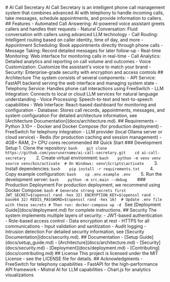 #   A I   C a l l   S e c r e t a r y 
 
 A I   C a l l   S e c r e t a r y   i s   a n   i n t e l l i g e n t   p h o n e   c a l l   m a n a g e m e n t   s y s t e m   t h a t   c o m b i n e s   a d v a n c e d   A I   w i t h   t e l e p h o n y   t o   h a n d l e   i n c o m i n g   c a l l s ,   t a k e   m e s s a g e s ,   s c h e d u l e   a p p o i n t m e n t s ,   a n d   p r o v i d e   i n f o r m a t i o n   t o   c a l l e r s . 
 
 # #   F e a t u r e s 
 
 -   * * A u t o m a t e d   C a l l   A n s w e r i n g * * :   A I - p o w e r e d   v o i c e   a s s i s t a n t   g r e e t s   c a l l e r s   a n d   h a n d l e s   t h e i r   r e q u e s t s 
 -   * * N a t u r a l   C o n v e r s a t i o n * * :   F l u i d   c o n v e r s a t i o n   w i t h   c a l l e r s   u s i n g   a d v a n c e d   L L M   t e c h n o l o g y 
 -   * * C a l l   R o u t i n g * * :   I n t e l l i g e n t   r o u t i n g   b a s e d   o n   c a l l e r   i d e n t i t y ,   t i m e   o f   d a y ,   a n d   m o r e 
 -   * * A p p o i n t m e n t   S c h e d u l i n g * * :   B o o k   a p p o i n t m e n t s   d i r e c t l y   t h r o u g h   p h o n e   c a l l s 
 -   * * M e s s a g e   T a k i n g * * :   R e c o r d   d e t a i l e d   m e s s a g e s   f o r   l a t e r   f o l l o w - u p 
 -   * * R e a l - t i m e   M o n i t o r i n g * * :   W e b   i n t e r f a c e   f o r   m o n i t o r i n g   c a l l s   i n   r e a l - t i m e 
 -   * * C a l l   A n a l y t i c s * * :   D e t a i l e d   a n a l y t i c s   a n d   r e p o r t i n g   o n   c a l l   v o l u m e   a n d   o u t c o m e s 
 -   * * V o i c e   C u s t o m i z a t i o n * * :   C u s t o m i z e   t h e   a s s i s t a n t ' s   v o i c e   t o   m a t c h   y o u r   b r a n d 
 -   * * S e c u r i t y * * :   E n t e r p r i s e - g r a d e   s e c u r i t y   w i t h   e n c r y p t i o n   a n d   a c c e s s   c o n t r o l s 
 
 # #   A r c h i t e c t u r e 
 
 T h e   s y s t e m   c o n s i s t s   o f   s e v e r a l   c o m p o n e n t s : 
 
 -   * * A P I   S e r v i c e * * :   F a s t A P I   b a c k e n d   s e r v i n g   t h e   w e b   i n t e r f a c e   a n d   m a n a g i n g   s y s t e m   s t a t e 
 -   * * T e l e p h o n y   S e r v i c e * * :   H a n d l e s   p h o n e   c a l l   i n t e r a c t i o n s   u s i n g   F r e e S w i t c h 
 -   * * L L M   I n t e g r a t i o n * * :   C o n n e c t s   t o   l o c a l   o r   c l o u d   L L M   s e r v i c e s   f o r   n a t u r a l   l a n g u a g e   u n d e r s t a n d i n g 
 -   * * V o i c e   P r o c e s s i n g * * :   S p e e c h - t o - t e x t   a n d   t e x t - t o - s p e e c h   c a p a b i l i t i e s 
 -   * * W e b   I n t e r f a c e * * :   R e a c t - b a s e d   d a s h b o a r d   f o r   m o n i t o r i n g   a n d   c o n f i g u r a t i o n 
 -   * * D a t a b a s e * * :   S t o r e s   c a l l   r e c o r d s ,   a p p o i n t m e n t s ,   m e s s a g e s ,   a n d   s y s t e m   c o n f i g u r a t i o n 
 
 F o r   d e t a i l e d   a r c h i t e c t u r e   i n f o r m a t i o n ,   s e e   [ A r c h i t e c t u r e   D o c u m e n t a t i o n ] ( d o c s / a r c h i t e c t u r e . m d ) . 
 
 # #   R e q u i r e m e n t s 
 
 -   P y t h o n   3 . 1 0 + 
 -   D o c k e r   a n d   D o c k e r   C o m p o s e   ( f o r   p r o d u c t i o n   d e p l o y m e n t ) 
 -   F r e e S w i t c h   f o r   t e l e p h o n y   i n t e g r a t i o n 
 -   L L M   p r o v i d e r   ( l o c a l   O l l a m a   s e r v e r   o r   c l o u d   s e r v i c e ) 
 -   R e d i s   ( f o r   p r o d u c t i o n   c a c h i n g   a n d   s e s s i o n   m a n a g e m e n t ) 
 -   4 G B +   R A M ,   2 +   C P U   c o r e s   r e c o m m e n d e d 
 
 # #   Q u i c k   S t a r t 
 
 # # #   D e v e l o p m e n t   S e t u p 
 
 1 .   C l o n e   t h e   r e p o s i t o r y : 
       ` ` ` b a s h 
       g i t   c l o n e   h t t p s : / / g i t h u b . c o m / y o u r u s e r n a m e / a i - c a l l - s e c r e t a r y . g i t 
       c d   a i - c a l l - s e c r e t a r y 
       ` ` ` 
 
 2 .   C r e a t e   v i r t u a l   e n v i r o n m e n t : 
       ` ` ` b a s h 
       p y t h o n   - m   v e n v   v e n v 
       s o u r c e   v e n v / b i n / a c t i v a t e     #   O n   W i n d o w s :   v e n v \ S c r i p t s \ a c t i v a t e 
       ` ` ` 
 
 3 .   I n s t a l l   d e p e n d e n c i e s : 
       ` ` ` b a s h 
       p i p   i n s t a l l   - r   r e q u i r e m e n t s . t x t 
       ` ` ` 
 
 4 .   C o p y   e x a m p l e   c o n f i g u r a t i o n : 
       ` ` ` b a s h 
       c p   . e n v . e x a m p l e   . e n v 
       ` ` ` 
 
 5 .   R u n   t h e   d e v e l o p m e n t   s e r v e r : 
       ` ` ` b a s h 
       p y t h o n   - m   s r c . m a i n   - - d e b u g 
       ` ` ` 
 
 # # #   P r o d u c t i o n   D e p l o y m e n t 
 
 F o r   p r o d u c t i o n   d e p l o y m e n t ,   w e   r e c o m m e n d   u s i n g   D o c k e r   C o m p o s e : 
 
 ` ` ` b a s h 
 #   G e n e r a t e   s t r o n g   s e c r e t s   f i r s t 
 J W T _ S E C R E T = $ ( o p e n s s l   r a n d   - h e x   3 2 ) 
 E N C R Y P T I O N _ K E Y = $ ( o p e n s s l   r a n d   - b a s e 6 4   3 2 ) 
 R E D I S _ P A S S W O R D = $ ( o p e n s s l   r a n d   - h e x   1 6 ) 
 
 #   U p d a t e   . e n v   f i l e   w i t h   t h e s e   s e c r e t s 
 #   T h e n   r u n : 
 d o c k e r - c o m p o s e   u p   - d 
 ` ` ` 
 
 S e e   [ D e p l o y m e n t   G u i d e ] ( d o c s / d e p l o y m e n t . m d )   f o r   c o m p l e t e   i n s t r u c t i o n s . 
 
 # #   S e c u r i t y 
 
 T h e   s y s t e m   i m p l e m e n t s   m u l t i p l e   l a y e r s   o f   s e c u r i t y : 
 
 -   J W T - b a s e d   a u t h e n t i c a t i o n 
 -   R o l e - b a s e d   a c c e s s   c o n t r o l 
 -   D a t a   e n c r y p t i o n   a t   r e s t 
 -   H T T P S   f o r   a l l   c o m m u n i c a t i o n s 
 -   I n p u t   v a l i d a t i o n   a n d   s a n i t i z a t i o n 
 -   A u d i t   l o g g i n g 
 -   I n t r u s i o n   d e t e c t i o n 
 
 F o r   d e t a i l e d   s e c u r i t y   i n f o r m a t i o n ,   s e e   [ S e c u r i t y   D o c u m e n t a t i o n ] ( d o c s / s e c u r i t y . m d ) . 
 
 # #   D o c u m e n t a t i o n 
 
 -   [ S e t u p   G u i d e ] ( d o c s / s e t u p _ g u i d e . m d ) 
 -   [ A r c h i t e c t u r e ] ( d o c s / a r c h i t e c t u r e . m d ) 
 -   [ S e c u r i t y ] ( d o c s / s e c u r i t y . m d ) 
 -   [ D e p l o y m e n t ] ( d o c s / d e p l o y m e n t . m d ) 
 -   [ C o n t r i b u t i n g ] ( d o c s / c o n t r i b u t i n g . m d ) 
 
 # #   L i c e n s e 
 
 T h i s   p r o j e c t   i s   l i c e n s e d   u n d e r   t h e   M I T   L i c e n s e   -   s e e   t h e   L I C E N S E   f i l e   f o r   d e t a i l s . 
 
 # #   A c k n o w l e d g m e n t s 
 
 -   F r e e S w i t c h   f o r   t e l e p h o n y   c a p a b i l i t i e s 
 -   F a s t A P I   f o r   t h e   h i g h - p e r f o r m a n c e   A P I   f r a m e w o r k 
 -   M i s t r a l   A I   f o r   L L M   c a p a b i l i t i e s 
 -   C h a r t . j s   f o r   a n a l y t i c s   v i s u a l i z a t i o n s 